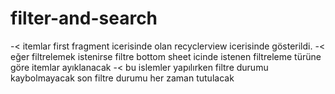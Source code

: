 # filter-and-search

-< itemlar first fragment icerisinde olan recyclerview icerisinde gösterildi.
-< eğer filtrelemek istenirse filtre bottom sheet icinde istenen filtreleme türüne göre itemlar ayıklanacak
-< bu islemler yapılırken filtre durumu kaybolmayacak son filtre durumu her zaman tutulacak
